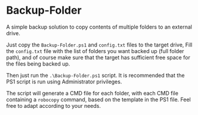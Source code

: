 # Backup-Folder

A simple backup solution to copy contents of multiple folders to an external drive.

Just copy the `Backup-Folder.ps1` and `config.txt` files to the target drive, Fill the `config.txt` file with the list of folders you want backed up (full folder path), and of course make sure that the target has sufficient free space for the files being backed up.

Then just run the `.\Backup-Folder.ps1` script. It is recommended that the PS1 script is run using Administrator privileges.

The script will generate a CMD file for each folder, with each CMD file containing a `robocopy` command, based on the template in the PS1 file. Feel free to adapt according to your needs.
